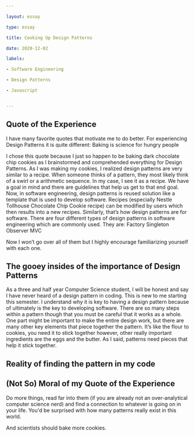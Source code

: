 ```yaml
---

layout: essay

type: essay

title: Cooking Up Design Patterns

date: 2020-12-02

labels:

- Software Engineering

- Design Patterns

- Javascript


---
```

## Quote of the Experience 
I have many favorite quotes that motivate me to do better. For experiencing Design Patterns it is quite different:
Baking is science for hungry people

I chose this quote because I just so happen to be baking dark chocolate chip cookies as I brainstormed and comprehended everything for Design Patterns. As I was making my cookies, I realized design patterns are very similar to a recipe. When someone thinks of a pattern, they most likely think of a swirl or a arithmetic sequence. In my case, I see it as a recipe. We have a goal in mind and there are guidelines that help us get to that end goal. Now, in software engineering, design patterns is reused solution like a template that is used to develop software. Recipes (especially Nestle Tollhouse Chocolate Chip Cookie recipe) can be modified by users which then results into a new recipes. Similarly, that’s how design patterns are for software. There are four different types of design patterns in software engineering which are commonly used. 
They are: 
Factory 
Singleton 
Observer 
MVC

Now I won’t go over all of them but I highly encourage familiarizing yourself with each one.

##  The gooey insides of the importance of Design Patterns
As a three and half year Computer Science student, I will be honest and say I have never heard of a design pattern in coding. This is new to me starting this semester. I understand why it is key to having a design pattern because of ultimately is the key to developing software. There are so many steps within a pattern though that you must be careful that it works as a whole. One part might be important to make the entire design work, but there are many other key elements that piece together the pattern. It’s like the flour to cookies, you need it to stick together however, other really important ingredients are the eggs and the butter. As I said, patterns need pieces that help it stick together. 

## Reality of finding the pattern in my code


## (Not So) Moral of my Quote of the Experience
Do more things, read far into them (if you are already not an over-analytical computer science nerd) and find a connection to whatever is going on in your life. You'd be surprised with how many patterns really exist in this world. 

And scientists should bake more cookies. 

